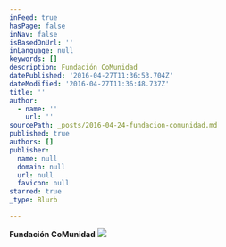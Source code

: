 ```yaml
---
inFeed: true
hasPage: false
inNav: false
isBasedOnUrl: ''
inLanguage: null
keywords: []
description: Fundación CoMunidad
datePublished: '2016-04-27T11:36:53.704Z'
dateModified: '2016-04-27T11:36:48.737Z'
title: ''
author:
  - name: ''
    url: ''
sourcePath: _posts/2016-04-24-fundacion-comunidad.md
published: true
authors: []
publisher:
  name: null
  domain: null
  url: null
  favicon: null
starred: true
_type: Blurb

---
```

**Fundación CoMunidad**
![](https://s3-us-west-2.amazonaws.com/the-grid-img/p/7bf7b7a4ce960c42b970727a4857d04f77e913b3.png)